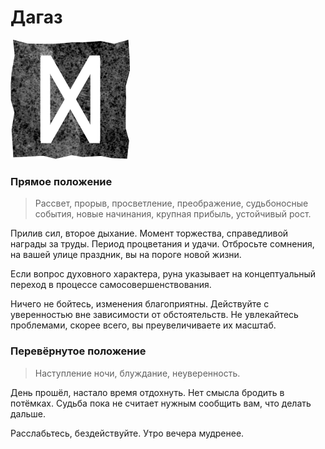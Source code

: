 # Дагаз

![Руна Дагаз](image/23_dagaz.png)

### Прямое положение

>Рассвет, прорыв, просветление, преображение, судьбоносные события, новые начинания, крупная прибыль, устойчивый рост.

Прилив сил, второе дыхание. Момент торжества, справедливой награды за труды. Период процветания и удачи. Отбросьте сомнения, на вашей улице праздник, вы на пороге новой жизни.

Если вопрос духовного характера, руна указывает на концептуальный переход в процессе самосовершенствования.

Ничего не бойтесь, изменения благоприятны. Действуйте с уверенностью вне зависимости от обстоятельств. Не увлекайтесь проблемами, скорее всего, вы преувеличиваете их масштаб.

### Перевёрнутое положение

>Наступление ночи, блуждание, неуверенность.

День прошёл, настало время отдохнуть. Нет смысла бродить в потёмках. Судьба пока не считает нужным сообщить вам, что делать дальше.

Расслабьтесь, бездействуйте. Утро вечера мудренее.